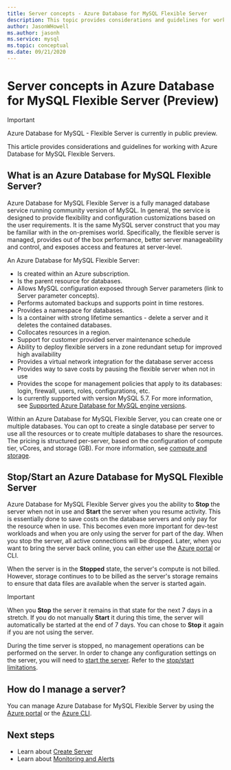 ```yaml
---
title: Server concepts - Azure Database for MySQL Flexible Server
description: This topic provides considerations and guidelines for working with Azure Database for MySQL Flexible Server
author: JasonWHowell
ms.author: jasonh
ms.service: mysql
ms.topic: conceptual
ms.date: 09/21/2020
---
```


# Server concepts in Azure Database for MySQL Flexible Server (Preview)

> [!IMPORTANT] 
> Azure Database for MySQL - Flexible Server is currently in public preview.

This article provides considerations and guidelines for working with Azure Database for MySQL Flexible Servers.

## What is an Azure Database for MySQL Flexible Server?

Azure Database for MySQL Flexible Server is a fully managed database service running community version of MySQL. In general, the service is designed to provide flexibility and configuration customizations based on the user requirements. It is the same MySQL server construct that you may be familiar with in the on-premises world. Specifically, the flexible server is managed, provides out of the box performance, better server manageability and control, and exposes access and features at server-level.

An Azure Database for MySQL Flexible Server:

- Is created within an Azure subscription.
- Is the parent resource for databases.
- Allows MySQL configuration exposed through Server parameters (link to Server parameter concepts).
- Performs automated backups and supports point in time restores.
- Provides a namespace for databases.
- Is a container with strong lifetime semantics - delete a server and it deletes the contained databases.
- Collocates resources in a region.
- Support for customer provided server maintenance schedule
- Ability to deploy flexible servers in a zone redundant setup for improved high availability
- Provides a virtual network integration for the database server access
- Provides way to save costs by pausing the flexible server when not in use
- Provides the scope for management policies that apply to its databases: login, firewall, users, roles, configurations, etc.
- Is currently supported with version MySQL 5.7. For more information, see [Supported Azure Database for MySQL engine versions](./concepts-supported-versions.md).

Within an Azure Database for MySQL Flexible Server, you can create one or multiple databases. You can opt to create a single database per server to use all the resources or to create multiple databases to share the resources. The pricing is structured per-server, based on the configuration of compute tier, vCores, and storage (GB). For more information, see [compute and storage](./concepts-compute-storage.md).

## Stop/Start an Azure Database for MySQL Flexible Server

Azure Database for MySQL Flexible Server gives you the ability to **Stop** the server when not in use and **Start** the server when you resume activity. This is essentially done to save costs on the database servers and only pay for the resource when in use. This becomes even more important for dev-test workloads and when you are only using the server for part of the day. When you stop the server, all active connections will be dropped. Later, when you want to bring the server back online, you can either use the [Azure portal](how-to-stop-start-server-portal.md) or CLI.

When the server is in the **Stopped** state, the server's compute is not billed. However, storage continues to to be billed as the server's storage remains to ensure that data files are available when the server is started again.

> [!IMPORTANT]
> When you **Stop** the server it remains in that state for the next 7 days in a stretch. If you do not manually **Start** it during this time, the server will automatically be started at the end of 7 days. You can chose to **Stop** it again if you are not using the server.

During the time server is stopped, no management operations can be performed on the server. In order to change any configuration settings on the server, you will need to [start the server](how-to-stop-start-server-portal.md). Refer to the [stop/start limitations](./concepts-limitations.md#stopstart-operation).

## How do I manage a server?

You can manage Azure Database for MySQL Flexible Server by using the [Azure portal](./quickstart-create-server-portal.md) or the [Azure CLI](./quickstart-create-server-cli.md).

## Next steps

-   Learn about [Create Server](./quickstart-create-server-portal.md)
-   Learn about [Monitoring and Alerts](./how-to-alert-on-metric.md)

